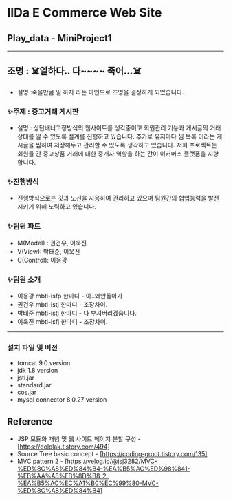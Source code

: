 # IlDa E Commerce Web Site
## Play_data - MiniProject1
<hr>

## 조명 : ☠️일하다.. 다~~~~ 죽어...☠️

- 설명 :죽을만큼 일 하자 라는 마인드로 조명을 결정하게 되었습니다.

### ✨주제 : 중고거래 게시판

- 설명 : 상단배너고정방식의 웹사이트를 생각중이고 회원관리 기능과 게시글의 거래 상태를 알 수 있도록 설계를 진행하고 있습니다. 추가로 유저마다 찜 목록 이라는 게시글을 찜하여 저장해두고 관리할 수 있도록 생각하고 있습니다. 저희 프로젝트는 회원들 간 중고상품 거래에 대한 중개자 역할을 하는 간이 이커머스 플랫폼을 지향합니다.

### ✨진행방식

- 진행방식으로는 깃과 노션을 사용하여 관리하고 있으며 팀원간의 협업능력을 발전시키기 위해 노력하고 있습니다.

### ✨팀원 파트

- M(Model) : 권건우, 이욱진
- V(View): 박태준, 이욱진
- C(Control): 이용광

### ✨팀원 소개

- 이용광 mbti-isfp 한마디 - 아..왜안돌아가
- 권건우 mbti-istj 한마디 - 조장차이.
- 박태준 mbti-istj 한마디 - 다 부셔버리겠습니다.
- 이욱진 mbti-isfj 한마디 - 조장차이.
<hr>

### 설치 파일 및 버전

- tomcat 9.0 version
- jdk 1.8 version
- jstl.jar
- standard.jar
- cos.jar
- mysql connector 8.0.27 version

## Reference

- JSP 모듈화 개념 및 웹 사이트 페이지 분할 구성 - [https://dololak.tistory.com/494]<br>
- Source Tree basic concept - [https://coding-groot.tistory.com/135]<br>
- MVC pattern 2 - [https://velog.io/@jsj3282/MVC-%ED%8C%A8%ED%84%B4-%EA%B5%AC%ED%98%841-%EB%AA%A8%EB%8D%B8-2-%EA%B5%AC%EC%A1%B0%EC%99%80-MVC-%ED%8C%A8%ED%84%B4]
